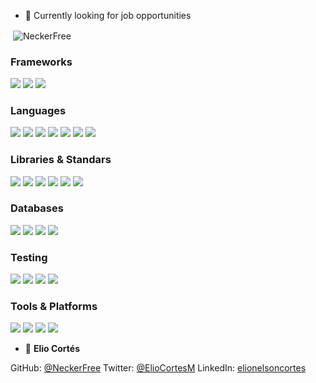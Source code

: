  - 🔭 Currently looking for job opportunities

<p>&nbsp;<img align="center" src="https://github-readme-stats.vercel.app/api?username=NeckerFree&show_icons=true&locale=en&" alt="NeckerFree" /></p>

### Frameworks                                                             
![](https://img.shields.io/badge/.Net%20Core-6a040f)
![](https://img.shields.io/badge/.Net%20Framework-9d0208)
![](https://img.shields.io/badge/Ruby%20on%20Rails-d00000)

### Languages 
![](https://img.shields.io/badge/-C%23.NET-007f5f)
![](https://img.shields.io/badge/VB.NET-2b9348)
![](https://img.shields.io/badge/Ruby-55a630)
![](https://img.shields.io/badge/JavaScript-80b918)
![](https://img.shields.io/badge/HTML5-aacc00)
![](https://img.shields.io/badge/CSS-bfd200)
![](https://img.shields.io/badge/SQL-d4d700)

### Libraries & Standars
![](https://img.shields.io/badge/React-212529)
![](https://img.shields.io/badge/Bootstrap-343a40)
![](https://img.shields.io/badge/JWT-495057)
![](https://img.shields.io/badge/.NET%20CORE%20Identity-6c757d)
![](https://img.shields.io/badge/Redux-adb5bd)
![](https://img.shields.io/badge/Rest-ced4da)

### Databases
![](https://img.shields.io/badge/SqlServer-023e8a)
![](https://img.shields.io/badge/Oracle-0077b6)
![](https://img.shields.io/badge/Sybase-0096c7)
![](https://img.shields.io/badge/PostgreSQL-00b4d8)

### Testing  
![](https://img.shields.io/badge/TDD-480ca8)
![](https://img.shields.io/badge/Jest-560bad)
![](https://img.shields.io/badge/Capybara-7209b7)
![](https://img.shields.io/badge/RSpec-b5179e)

### Tools & Platforms
![](https://img.shields.io/badge/GitHub-732400) 
![](https://img.shields.io/badge/Swagger-a63c06)
![](https://img.shields.io/badge/Heroku-c36f09) 
![](https://img.shields.io/badge/Netlify-eeba0b) 

- 👤 **Elio Cortés**

 GitHub: [@NeckerFree](https://github.com/NeckerFree)
 Twitter: [@ElioCortesM](https://twitter.com/ElioCortesM)
 LinkedIn: [elionelsoncortes](https://www.linkedin.com/in/elionelsoncortes/)
  
 

<!--
https://twitter.com/ElioCortesM



> "Awesome books" is a simple website that displays a list of books and allows you to add and remove books from that list.
**NeckerFree/NeckerFree** is a ✨ _special_ ✨ repository because its `README.md` (this file) appears on your GitHub profile.

Here are some ideas to get you started:
👤 **Elio Cortés**

- 🔭 I’m currently working on ...
- 🌱 I’m currently learning ...
- 👯 I’m looking to collaborate on ...
- 🤔 I’m looking for help with ...
- 💬 Ask me about ...
- 📫 How to reach me: ...
- 😄 Pronouns: ...
- ⚡ Fun fact: ...
-->
